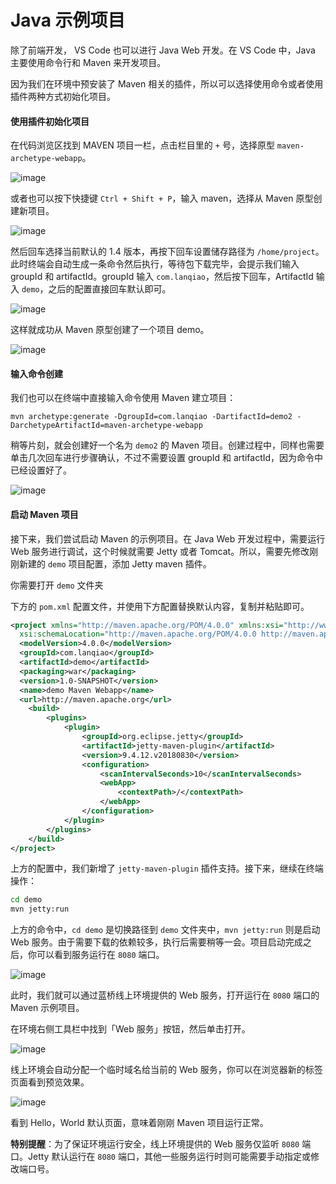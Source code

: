 # Java 示例项目
除了前端开发， VS Code 也可以进行 Java Web 开发。在 VS Code 中，Java 主要使用命令行和 Maven 来开发项目。

因为我们在环境中预安装了 Maven 相关的插件，所以可以选择使用命令或者使用插件两种方式初始化项目。

#### 使用插件初始化项目
在代码浏览区找到 MAVEN 项目一栏，点击栏目里的 `+` 号，选择原型 `maven-archetype-webapp`。

![image](images/V3Ql-oQhjlsoSXKRxx6E8mEmYyScO4NFyKx9eVbtxI4.png)

或者也可以按下快捷键 `Ctrl + Shift + P`，输入 maven，选择从 Maven 原型创建新项目。

![image](images/xBeDvg7jt7SVmTPojEOEfIm2-Q5kXQWZ-GSCShF8Dcg.png)

然后回车选择当前默认的 1.4 版本，再按下回车设置储存路径为 `/home/project`。此时终端会自动生成一条命令然后执行，等待包下载完毕，会提示我们输入 groupId 和 artifactId。groupId 输入 `com.lanqiao`，然后按下回车，ArtifactId 输入 `demo`，之后的配置直接回车默认即可。

![image](images/a-wyXgmbsSLCMWiiOaBa_TofVgkIKDE7fFpjVf_5I2o.png)

这样就成功从 Maven 原型创建了一个项目 demo。

![image](images/ES6WjJsShn18Too8bIuRkJe0croY3FpT8ltrHthk6CM.png)

#### 输入命令创建
我们也可以在终端中直接输入命令使用 Maven 建立项目：

```Plain Text
mvn archetype:generate -DgroupId=com.lanqiao -DartifactId=demo2 -DarchetypeArtifactId=maven-archetype-webapp

```
稍等片刻，就会创建好一个名为 `demo2` 的 Maven 项目。创建过程中，同样也需要单击几次回车进行步骤确认，不过不需要设置 groupId 和 artifactId，因为命令中已经设置好了。

![image](images/vjihgt7mSUNBMvzna66ZxSxPA3uPGPmfES94b_GCeGk.png)

#### 启动 Maven 项目
接下来，我们尝试启动 Maven 的示例项目。在 Java Web 开发过程中，需要运行 Web 服务进行调试，这个时候就需要 Jetty 或者 Tomcat。所以，需要先修改刚刚新建的 `demo` 项目配置，添加 Jetty maven 插件。

你需要打开 `demo` 文件夹

下方的 `pom.xml` 配置文件，并使用下方配置替换默认内容，复制并粘贴即可。

```xml
<project xmlns="http://maven.apache.org/POM/4.0.0" xmlns:xsi="http://www.w3.org/2001/XMLSchema-instance"
  xsi:schemaLocation="http://maven.apache.org/POM/4.0.0 http://maven.apache.org/maven-v4_0_0.xsd">
  <modelVersion>4.0.0</modelVersion>
  <groupId>com.lanqiao</groupId>
  <artifactId>demo</artifactId>
  <packaging>war</packaging>
  <version>1.0-SNAPSHOT</version>
  <name>demo Maven Webapp</name>
  <url>http://maven.apache.org</url>
    <build>
        <plugins>
            <plugin>
                <groupId>org.eclipse.jetty</groupId>
                <artifactId>jetty-maven-plugin</artifactId>
                <version>9.4.12.v20180830</version>
                <configuration>
                    <scanIntervalSeconds>10</scanIntervalSeconds>
                    <webApp>
                        <contextPath>/</contextPath>
                    </webApp>
                </configuration>
            </plugin>
        </plugins>
    </build>
</project>

```
上方的配置中，我们新增了 `jetty-maven-plugin` 插件支持。接下来，继续在终端操作：

```bash
cd demo
mvn jetty:run
```
上方的命令中，`cd demo` 是切换路径到 `demo` 文件夹中，`mvn jetty:run` 则是启动 Web 服务。由于需要下载的依赖较多，执行后需要稍等一会。项目启动完成之后，你可以看到服务运行在 `8080` 端口。

![image](images/2N4jnnuf_wsX-TgML5xPyrcJhDNHZpoJN-kEV328sMM.png)

此时，我们就可以通过蓝桥线上环境提供的 Web 服务，打开运行在 `8080` 端口的 Maven 示例项目。

在环境右侧工具栏中找到「Web 服务」按钮，然后单击打开。

![image](images/Yf99uEQ8dnULNHDyz_HGXKLHKYzbTZJ-7-rIdvwzFLo.png)

线上环境会自动分配一个临时域名给当前的 Web 服务，你可以在浏览器新的标签页面看到预览效果。

![image](images/VezCPSCwyL61f1CxseB_qx8pZbUNvLhmH0f4Ih_6R1k.png)

看到 Hello，World 默认页面，意味着刚刚 Maven 项目运行正常。

**特别提醒**：为了保证环境运行安全，线上环境提供的 Web 服务仅监听 `8080` 端口。Jetty 默认运行在 `8080` 端口，其他一些服务运行时则可能需要手动指定或修改端口号。



